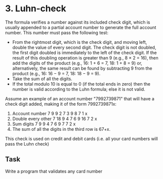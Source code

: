 # 3. Luhn-check

The formula verifies a number against its included check digit, which is usually appended to a partial account number to generate the full account number. This number must pass the following test:

* From the rightmost digit, which is the check digit, and moving left, double the value of every second digit. The check digit is not doubled, the first digit doubled is immediately to the left of the check digit. If the result of this doubling operation is greater than 9 (e.g., 8 × 2 = 16), then add the digits of the product (e.g., 16: 1 + 6 = 7, 18: 1 + 8 = 9) or, alternatively, the same result can be found by subtracting 9 from the product (e.g., 16: 16 − 9 = 7, 18: 18 − 9 = 9).
* Take the sum of all the digits.
* If the total modulo 10 is equal to 0 (if the total ends in zero) then the number is valid according to the Luhn formula; else it is not valid.

Assume an example of an account number "7992739871" that will have a check digit added, making it of the form 7992739871x:

1. Account number  7 9 9 2 7 3 9 8 7 1 x
2. Double every other  7 18  9 4 7 6 9 16  7 2 x
3. Sum digits  7 9 9 4 7 6 9 7 7 2 x
4. The sum of all the digits in the third row is 67+x.

This check is used on credit and debit cards (i.e. all your card numbers will pass the Luhn check)

## Task

Write a program that validates any card number
